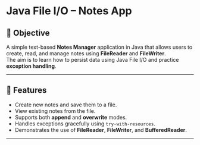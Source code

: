 # Java File I/O – Notes App

## 📌 Objective
A simple text-based **Notes Manager** application in Java that allows users to create, read, and manage notes using **FileReader** and **FileWriter**.  
The aim is to learn how to persist data using Java File I/O and practice **exception handling**.

---

## 🚀 Features
- Create new notes and save them to a file.
- View existing notes from the file.
- Supports both **append** and **overwrite** modes.
- Handles exceptions gracefully using `try-with-resources`.
- Demonstrates the use of **FileReader**, **FileWriter**, and **BufferedReader**.

---
